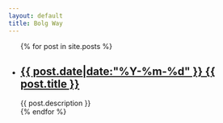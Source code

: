 ```yaml
---
layout: default
title: Bolg Way
---
```


<ul class="artical-list">
{% for post in site.posts %}
    <li>
        <h2>
            <a href="{{ post.url }}">
            {{ post.date|date:"%Y-%m-%d" }} {{ post.title }}</a>
        </h2>
        <div class="title-desc">{{ post.description }}</div>
    </li>
{% endfor %}
</ul>
